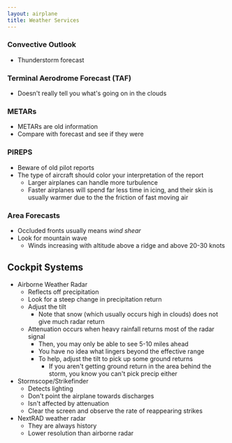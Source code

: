 ```yaml
---
layout: airplane
title: Weather Services
---
```


### Convective Outlook

- Thunderstorm forecast

### Terminal Aerodrome Forecast (TAF)

- Doesn't really tell you what's going on in the clouds

### METARs

- METARs are old information
- Compare with forecast and see if they were


### PIREPS

- Beware of old pilot reports
- The type of aircraft should color your interpretation of the report
	- Larger airplanes can handle more turbulence
	- Faster airplanes will spend far less time in icing, and their skin is usually warmer due to the the friction of fast moving air

### Area Forecasts

- Occluded fronts usually means *wind shear*
- Look for mountain wave
	- Winds increasing with altitude above a ridge and above 20-30 knots

## Cockpit Systems

- Airborne Weather Radar
	- Reflects off precipitation
	- Look for a steep change in precipitation return
	- Adjust the tilt
		- Note that snow (which usually occurs high in clouds) does not give much radar return
	- Attenuation occurs when heavy rainfall returns most of the radar signal
		- Then, you may only be able to see 5-10 miles ahead
		- You have no idea what lingers beyond the effective range
		- To help, adjust the tilt to pick up some ground returns
			- If you aren't getting ground return in the area behind the storm, you know you can't pick precip either
- Stormscope/Strikefinder
	- Detects lighting
	- Don't point the airplane towards discharges
	- Isn't affected by attenuation
	- Clear the screen and observe the rate of reappearing strikes
- NextRAD weather radar
	- They are always history
	- Lower resolution than airborne radar
	